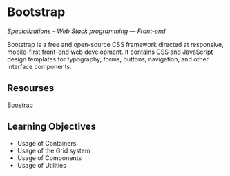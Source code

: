 # Bootstrap

_Specializations - Web Stack programming ― Front-end_

Bootstrap is a free and open-source CSS framework directed at responsive, mobile-first front-end web development. It contains CSS and JavaScript design templates for typography, forms, buttons, navigation, and other interface components.

## Resourses

[Boostrap](https://getbootstrap.com/docs/4.4/getting-started/introduction/)

## Learning Objectives

* Usage of Containers
* Usage of the Grid system
* Usage of Components
* Usage of Utilities
